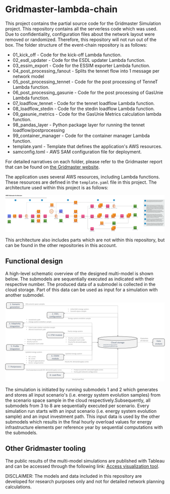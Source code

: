 # Gridmaster-lambda-chain

This project contains the partial source code for the Gridmaster Simulation project. This repository contains all the serverless code which was used. Due to confidentiality, configuration files about the network layout were removed or randomized. Therefore, this repository will not run out of the box. The folder structure of the event-chain repository is as follows:

- 01_kick_off - Code for the kick-off Lambda function.
- 02_esdl_updater - Code for the ESDL updater Lambda function.
- 03_essim_export - Code for the ESSIM exporter Lambda function.
- 04_post_processing_fanout - Splits the tennet flow into 1 message per network model
- 05_post_processing_tennet - Code for the post processing of TenneT Lambda function.
- 06_post_processing_gasunie - Code for the post processing of GasUnie Lambda function.
- 07_loadflow_tennet - Code for the tennet loadflow Lambda function.
- 08_loadflow_stedin - Code for the stedin loadflow Lambda function.
- 09_gasunie_metrics - Code for the GasUnie Metrics calculation lambda function.
- 98_pandas_layer - Python package layer for running the tennet loadflow/postprocessing
- 99_container_manager - Code for the container manager Lambda function.
- template.yaml - Template that defines the application's AWS resources.
- samconfig.toml - AWS SAM configuration file for deployment.

For detailed narratives on each folder, please refer to the Gridmaster report that can be found on [the Gridmaster website](https://gridmaster.nl/).

The application uses several AWS resources, including Lambda functions. These resources are defined in the `template.yaml` file in this project. The architecture used within this project is as follows:

![AWS Architecture](images/aws_design.png)

This architecture also includes parts which are not within this repository, but can be found in the other repositories in this account.

## Functional design

A high-level schematic overview of the designed multi-model is shown below. The submodels are sequentially executed as indicated with their respective number. The produced data of a submodel is collected in the cloud storage. Part of this data can be used as input for a simulation with another submodel.

![Functional design](images/functionalDesign.png)

The simulation is initiated by running submodels 1 and 2 which generates and stores all input scenario's (i.e. energy system evolution samples) from the scenario space sample in the cloud respectively.Subsequently, all submodels from 3 to 8 are sequentially executed per scenario. Every simulation run starts with an input scenario (i.e. energy system evolution sample) and an input investment path. This input data is used by the other submodels which results in the final hourly overload values for energy infrastructure elements per reference year by sequential computations with the submodels.

## Other Gridmaster tooling

The public results of the multi-model simulations are published with Tableau and can be accessed through the following link: [Access visualization tool](https://public.tableau.com/app/profile/gridmaster2022).

DISCLAIMER: The models and data included in this repository are developed for research purposes only and not for detailed network planning calculations.
